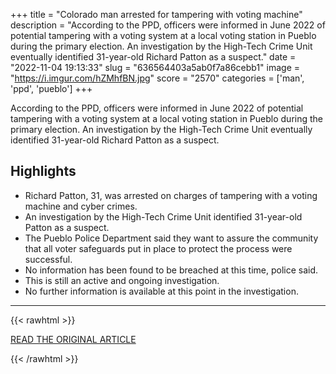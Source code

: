 +++
title = "Colorado man arrested for tampering with voting machine"
description = "According to the PPD, officers were informed in June 2022 of potential tampering with a voting system at a local voting station in Pueblo during the primary election. An investigation by the High-Tech Crime Unit eventually identified 31-year-old Richard Patton as a suspect."
date = "2022-11-04 19:13:33"
slug = "636564403a5ab0f7a86cebb1"
image = "https://i.imgur.com/hZMhfBN.jpg"
score = "2570"
categories = ['man', 'ppd', 'pueblo']
+++

According to the PPD, officers were informed in June 2022 of potential tampering with a voting system at a local voting station in Pueblo during the primary election. An investigation by the High-Tech Crime Unit eventually identified 31-year-old Richard Patton as a suspect.

## Highlights

- Richard Patton, 31, was arrested on charges of tampering with a voting machine and cyber crimes.
- An investigation by the High-Tech Crime Unit identified 31-year-old Patton as a suspect.
- The Pueblo Police Department said they want to assure the community that all voter safeguards put in place to protect the process were successful.
- No information has been found to be breached at this time, police said.
- This is still an active and ongoing investigation.
- No further information is available at this point in the investigation.

---

{{< rawhtml >}}
  <p class="article-category">
    <a target="_blank" href="http://krdo.com/news/2022/11/04/pueblo-police-arrest-man-for-voter-tampering/">READ THE ORIGINAL ARTICLE</a>
  </p>
{{< /rawhtml >}}
